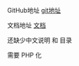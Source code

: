 GitHub地址 [git地址](https://github.com/mgechev/javascript-algorithms)

文档地址 [文档](https://mgechev.github.io/javascript-algorithms/index.html)

还缺少中文说明 和 目录 

需要 PHP 化